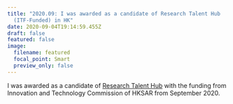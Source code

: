 ```yaml
---
title: "2020.09: I was awarded as a candidate of Research Talent Hub
  (ITF-Funded) in HK"
date: 2020-09-04T19:14:59.455Z
draft: false
featured: false
image:
  filename: featured
  focal_point: Smart
  preview_only: false
---
```

I was awarded as a candidate of [Research Talent Hub](https://www.itf.gov.hk/filemanager/en/content_90/RTH-ITF%20Guide_en_July%202020.pdf) with the funding from Innovation and Technology Commission of HKSAR from September 2020.